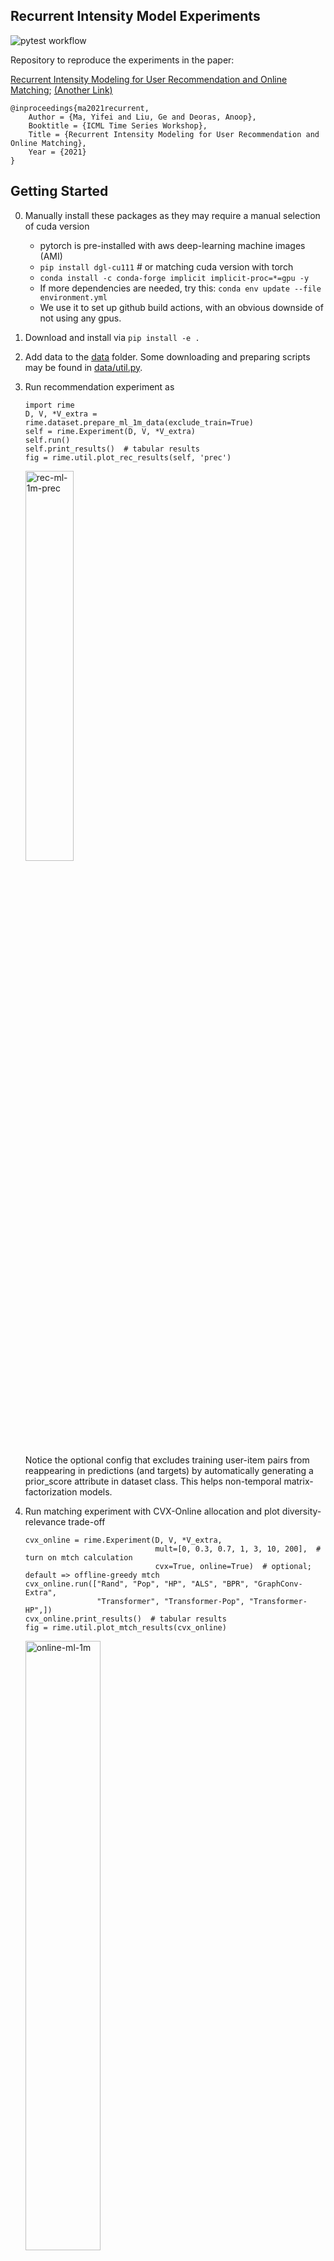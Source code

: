 ## Recurrent Intensity Model Experiments

![pytest workflow](https://github.com/awslabs/recurrent-intensity-model-experiments/actions/workflows/python-app.yml/badge.svg)

Repository to reproduce the experiments in the paper:

[Recurrent Intensity Modeling for User Recommendation and Online Matching](http://roseyu.com/time-series-workshop/submissions/2021/TSW-ICML2021_paper_47.pdf);
[(Another Link)](https://www.amazon.science/publications/recurrent-intensity-modeling-for-user-recommendation-and-online-matching)

```
@inproceedings{ma2021recurrent,
    Author = {Ma, Yifei and Liu, Ge and Deoras, Anoop},
    Booktitle = {ICML Time Series Workshop},
    Title = {Recurrent Intensity Modeling for User Recommendation and Online Matching},
    Year = {2021}
}
```

## Getting Started

0. Manually install these packages as they may require a manual selection of cuda version
    - pytorch is pre-installed with aws deep-learning machine images (AMI)
    - `pip install dgl-cu111` # or matching cuda version with torch
    - `conda install -c conda-forge implicit implicit-proc=*=gpu -y`
    - If more dependencies are needed, try this: `conda env update --file environment.yml`
    - We use it to set up github build actions, with an obvious downside of not using any gpus.
1. Download and install via `pip install -e .`
2. Add data to the [data](data) folder. Some downloading and preparing scripts may be found in [data/util.py](data/util.py).
3. Run recommendation experiment as
    ```
    import rime
    D, V, *V_extra = rime.dataset.prepare_ml_1m_data(exclude_train=True)
    self = rime.Experiment(D, V, *V_extra)
    self.run()
    self.print_results()  # tabular results
    fig = rime.util.plot_rec_results(self, 'prec')
    ```

    <img src="figure/rec-ml-1m-prec.png" alt="rec-ml-1m-prec" width="40%"/>

    Notice the optional config that excludes training user-item pairs from reappearing in predictions (and targets) by automatically generating a prior_score attribute in dataset class. This helps non-temporal matrix-factorization models.

4. Run matching experiment with CVX-Online allocation and plot diversity-relevance trade-off
   ```
   cvx_online = rime.Experiment(D, V, *V_extra,
                                mult=[0, 0.3, 0.7, 1, 3, 10, 200],  # turn on mtch calculation
                                cvx=True, online=True)  # optional; default => offline-greedy mtch
   cvx_online.run(["Rand", "Pop", "HP", "ALS", "BPR", "GraphConv-Extra",
                   "Transformer", "Transformer-Pop", "Transformer-HP",])
   cvx_online.print_results()  # tabular results
   fig = rime.util.plot_mtch_results(cvx_online)
   ```

    <img src="figure/online-ml-1m.png" alt="online-ml-1m" width="50%"/>

5. Run `pytest -s -x --pdb` for unit tests including the end-to-end workflow.

## Code Organization

**Step 0. Data Preparation**

All algorithms require a testing set with labels. Most algorithms are trained from an autoregressive (self-supervised) training set without labels. Some algorithms are trained from (or in combination with) one or more validating set with labels.
The online matching setup uses the first validating set to infer the user-state distribution so that the CVX-Online algorithm can remain oblivious to the actual set of user (states) in the testing set for the purpose of online sumlations. (CVX-Online ignores the labels in that set.)

Here are the required fields of a supervised dataset for testing and validating purposes:

| attribute    | column name     | details                                                    |
|--------------|-----------------|------------------------------------------------------------|
| user_in_test | (index)         | <sub> indexed by USER_ID; allows duplicated indices w/ different TEST_START_TIME </sub> |
|              | TEST_START_TIME | to split between features and labels                       |
|              | `_hist_items`   | list of ITEM_IDs before TEST_START_TIME (exclusive)        |
|              | `_hist_ts`      | list of TIMESTAMPs before TEST_START_TIME (exclusive)      |
|              | `_hist_len`     | feature for user-popularity prior                          |
| item_in_test | (index)         | indexed by unique ITEM_ID                                  |
|              | `_hist_len`     | feature for item-popularity prior                          |
| target_csr   |                 | <sub> sparse matrix (user_in_test, item_in_test); sums up all events in testing horizon </sub> |
| horizon      | (default=inf)   | <sub> testing window after TEST_START_TIME for each user; agrees with target_csr </sub> |
| prior_score  | (default=None)  | <sub> sparse matrix (user_in_test, item_in_test) to allow exclude_train etc. </sub> |
| <sub> default_item_rec_top_k </sub>  | <sub> default=1% of item_in_test </sub> | <sub> default number of recs; further multiplied by mult variable in mtch experiments </sub> |
| <sub> default_user_rec_top_c </sub>  | <sub> default=1% of user_in_test </sub> | <sub> default number of recs; further multiplied by mult variable in mtch experiments </sub> |
| training_data |                | a reference to the autoregressive training set below |

Here are the subfields for an autoregressive (self-supervised) dataset for training purposes:

| attribute    | details                                                                    |
|--------------|----------------------------------------------------------------------------|
| user_df      | similar to user_in_test, but requires unique USER_ID (e.g., GroupBy.first) |
| item_df      | similar to item_in_test; count `_hist_len` by unique users                 |
| event_df     | agrees with the exploded `_hist_items` and `_hist_ts` from user_df         |


The testing, training, and validating sets can be conveniently created by `rime.dataset.base.create_dataset` or step-by-step illustrations in `rime.dataset.__init__.prepare_minimal_dataset`. The training set is bundled inside the testing set for convenience.

**Step 1. Predictions**

Let `x` be a user-time state and `y` be a unique item. Traditional top-k item-recommendation aims to predict `p(y|x)` for the next item given the current user-state. On the other hand, we introduce symmetry via user-recommendation that allows for the comparisons across `x`. To this end, we novelly redefine the problem as the prediction of user-item engagement *intensities* in a unit time window in the immediate future, `λ(x,y)`, and utilize a marked temporal point process (MTPP) decomposition as `λ(x,y) = λ(x) p(y|x)`. Here is the code to do that:
```
rnn = rime.models.rnn.RNN(**self.model_hyps["RNN"]).fit(D.training_data)
hawkes = rime.models.hawkes.Hawkes(D.horizon).fit(D.training_data)
S = rnn.transform(D) * hawkes.transform(D)
```
S is a low-rank dataframe-like object with shape `(len(D.user_in_test), len(D.item_in_test))`.

**Step 2. Offline decisions**

Ranking of the items (or users) and then comparing with the ground-truth targets can be laborsome. Instead, we utilize the `scipy.sparse` library to easily calculate the recommendation `hit` rates through point-wise multiplication. The sparsity property allows the evaluations to scale to large numbers of user-item pairs.
```
item_rec_assignments = rime.util._assign_topk(S, item_rec_topk, device='cuda')
item_rec_metrics = evaluate_assigned(D.target_csr, item_rec_assignments, axis=1, device='cuda')
user_rec_assignments = rime.util._assign_topk(S.T, user_rec_C, device='cuda').T
user_rec_metrics = evaluate_assigned(D.target_csr, user_rec_assignments, axis=0, device='cuda')
```

**Step 3. Online simulation**

RIME contains an optional configuration *"CVX-Online"*, which simulates a scenario where we may not observe the full set of users ahead of time, but must make real-time decisions immediately and unregretfully as each user arrives one at a time.
This scenario is useful in the case of multi-day marketing campaigns with budgets allocated for the long-term prospects.
Our basic idea is to approximate a quantile threshold `v(y)` per item-y from an observable user sample and then generalize it to the testing set.
We pick the user sample from a "validation" data split `V`.
Additionally, we align the item_in_test between D and V, because cvx also considers the competitions for the limited user capacities from different items.
```
V = V.reindex(D.item_in_test.index, axis=1) # align on the item_in_test to generalize
T = rnn.transform(V) * hawkes.transform(V)  # solve CVX based on the validation set
cvx_online = rime.metrics.cvx.CVX(S, item_rec_topk, user_rec_C, ...) # set hyperparameters
online_assignments = cvx_online.fit(T).transform(S)
out = evaluate_assigned(D.target_csr, online_assignments, axis=0)
```

CVX-Online is integrated as `self.metrics_update("RNN-Hawkes", S, T)`,
when `self.online=True` and `T is not None`.

**Misc**

More information may be found in auto-generated documentation at [ReadTheDocs](https://recurrent-intensity-model-experiments.readthedocs.io/).
The main functions are covered in [test](test).


## Security

See [CONTRIBUTING](CONTRIBUTING.md#security-issue-notifications) for more information.

## License

This project is licensed under the Apache-2.0 License.

